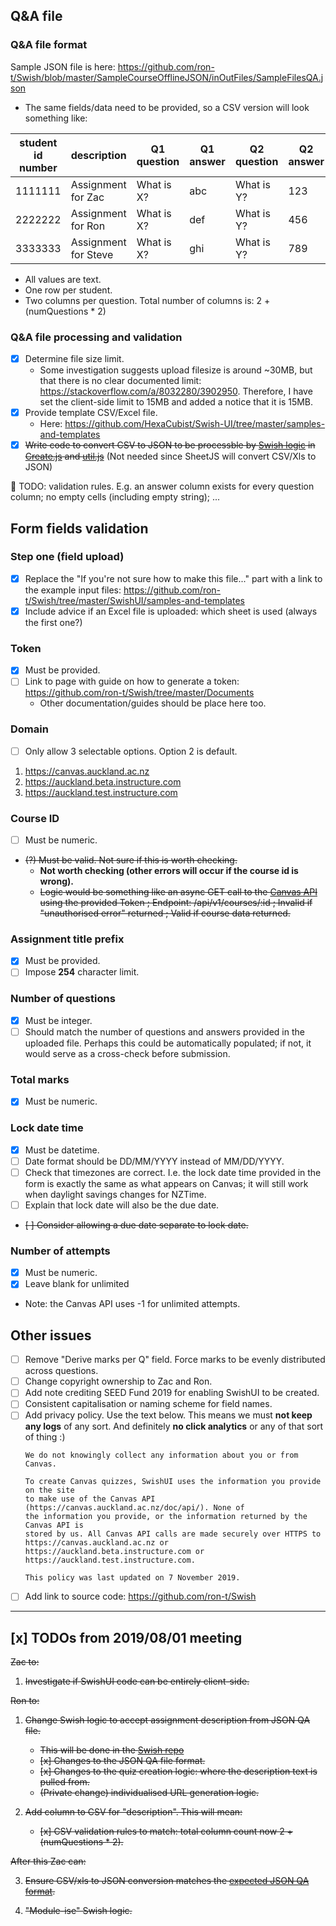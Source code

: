 ## Q&A file
### Q&A file format
Sample JSON file is here: https://github.com/ron-t/Swish/blob/master/SampleCourseOfflineJSON/inOutFiles/SampleFilesQA.json
- The same fields/data need to be provided, so a CSV version will look something like:

student id number|description|Q1 question|Q1 answer|Q2 question|Q2 answer|Qn question|Qn answer|
-----------------|-----------|-----------|---------|-----------|---------|-----------|---------|
1111111|Assignment for Zac|What is X?|abc|What is Y?|123|What is Z?|11
2222222|Assignment for Ron|What is X?|def|What is Y?|456|What is Z?|22
3333333|Assignment for Steve|What is X?|ghi|What is Y?|789|What is Z?|33

- All values are text.
- One row per student.
- Two columns per question. Total number of columns is: 2 + (numQuestions * 2)


### Q&A file processing and validation
- [x] Determine file size limit.
  - Some investigation suggests upload filesize is around ~30MB, but that there is no clear documented limit: https://stackoverflow.com/a/8032280/3902950. Therefore, I have set the client-side limit to 15MB and added a notice that it is 15MB. 
- [x] Provide template CSV/Excel file.
  - Here: https://github.com/HexaCubist/Swish-UI/tree/master/samples-and-templates 
- [x] ~~Write code to convert CSV to JSON to be processble by [Swish logic](https://github.com/ron-t/Swish/tree/master/SampleCourseOfflineJSON) in [Create.js](https://github.com/ron-t/Swish/blob/master/SampleCourseOfflineJSON/Create.js) and [util.js](https://github.com/ron-t/Swish/blob/master/SampleCourseOfflineJSON/util.js)~~ (Not needed since SheetJS will convert CSV/Xls to JSON)

🤔 TODO: validation rules. E.g. an answer column exists for every question column; no empty cells (including empty string); ...

## Form fields validation
### Step one (field upload)
- [x] Replace the "If you're not sure how to make this file..." part with a link to the example input files: https://github.com/ron-t/Swish/tree/master/SwishUI/samples-and-templates
- [x] Include advice if an Excel file is uploaded: which sheet is used (always the first one?)

### Token
- [x] Must be provided.
- [ ] Link to page with guide on how to generate a token: https://github.com/ron-t/Swish/tree/master/Documents
  - Other documentation/guides should be place here too. 

### Domain
- [ ] Only allow 3 selectable options. Option 2 is default.
1. https://canvas.auckland.ac.nz
2. https://auckland.beta.instructure.com
3. https://auckland.test.instructure.com

### Course ID
- [ ] Must be numeric.
- ~~(?) Must be valid. Not sure if this is worth checking.~~ 
  - **Not worth checking (other errors will occur if the course id is wrong).**
  - ~~Logic would be something like an async GET call to the [Canvas API](https://canvas.auckland.ac.nz/doc/api/courses.html#method.courses.show) using the provided Token ; Endpoint: /api/v1/courses/:id ; Invalid if "unauthorised error" returned ; Valid if course data returned.~~

### Assignment title prefix
- [x] Must be provided.
- [ ] Impose **254** character limit.

### Number of questions
- [x] Must be integer.
- [ ] Should match the number of questions and answers provided in the uploaded file. Perhaps this could be automatically populated; if not, it would serve as a cross-check before submission.

### Total marks
- [x] Must be numeric.

### Lock date time
- [x] Must be datetime.
- [ ] Date format should be DD/MM/YYYY instead of MM/DD/YYYY.
- [ ] Check that timezones are correct. I.e. the lock date time provided in the form is exactly the same as what appears on Canvas; it will still work when daylight savings changes for NZTime.
- [ ] Explain that lock date will also be the due date.
- ~~[ ] Consider allowing a due date separate to lock date.~~

### Number of attempts
- [x] Must be numeric.
- [x] Leave blank for unlimited
- Note: the Canvas API uses -1 for unlimited attempts.


## Other issues
- [ ] Remove "Derive marks per Q" field. Force marks to be evenly distributed across questions.
- [ ] Change copyright ownership to Zac and Ron.
- [ ] Add note crediting SEED Fund 2019 for enabling SwishUI to be created.
- [ ] Consistent capitalisation or naming scheme for field names.
- [ ] Add privacy policy. Use the text below. This means we must **not keep any logs** of any sort. And definitely **no click analytics** or any of that sort of thing :)
  ```
  We do not knowingly collect any information about you or from Canvas.

  To create Canvas quizzes, SwishUI uses the information you provide on the site 
  to make use of the Canvas API (https://canvas.auckland.ac.nz/doc/api/). None of 
  the information you provide, or the information returned by the Canvas API is 
  stored by us. All Canvas API calls are made securely over HTTPS to 
  https://canvas.auckland.ac.nz or https://auckland.beta.instructure.com or 
  https://auckland.test.instructure.com.

  This policy was last updated on 7 November 2019.
  ```
- [ ] Add link to source code: https://github.com/ron-t/Swish
---
## [x] TODOs from 2019/08/01 meeting
~~Zac to:~~
1. ~~Investigate if SwishUI code can be entirely client-side.~~

~~Ron to:~~
1. ~~Change Swish logic to accept assignment description from JSON QA file.~~
   - ~~This will be done in the [Swish repo](https://github.com/ron-t/Swish/tree/master/SampleCourseOfflineJSON)~~
   - ~~[x] Changes to the JSON QA file format.~~
   - ~~[x] Changes to the quiz creation logic: where the description text is pulled from.~~
   - ~~(Private change) individualised URL generation logic.~~

2. ~~Add column to CSV for "description". This will mean:~~
     - ~~[x] CSV validation rules to match: total column count now 2 + (numQuestions * 2).~~

~~After this Zac can:~~

3. ~~Ensure CSV/xls to JSON conversion matches the [expected JSON QA format](https://github.com/ron-t/Swish/blob/master/SampleCourseOfflineJSON/inOutFiles/SampleFilesQA.json).~~

4. ~~"Module-ise" Swish logic.~~
